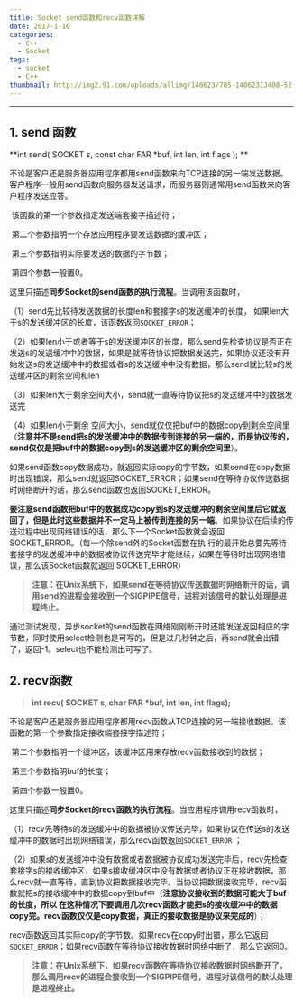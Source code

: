 ```yaml
---
title: Socket send函数和recv函数详解
date: 2017-1-10
categories: 
  - C++
  - Socket
tags: 
  - socket
  - C++
thumbnail: http://img2.91.com/uploads/allimg/140623/705-1406231J408-52.jpg
---
```




----------


## **1. send 函数**

**int send( SOCKET s, const char FAR \*buf, int len, int flags ); ** 

<!--more-->

不论是客户还是服务器应用程序都用send函数来向TCP连接的另一端发送数据。客户程序一般用send函数向服务器发送请求，而服务器则通常用send函数来向客户程序发送应答。

​    该函数的第一个参数指定发送端套接字描述符；

​    第二个参数指明一个存放应用程序要发送数据的缓冲区；

​    第三个参数指明实际要发送的数据的字节数；

​    第四个参数一般置0。 

​    这里只描述**同步Socket的send函数的执行流程**。当调用该函数时，

   （1）send先比较待发送数据的长度len和套接字s的发送缓冲的长度， 如果len大于s的发送缓冲区的长度，该函数返回`SOCKET_ERROR`；

   （2）如果len小于或者等于s的发送缓冲区的长度，那么send先检查协议是否正在发送s的发送缓冲中的数据，如果是就等待协议把数据发送完，如果协议还没有开始发送s的发送缓冲中的数据或者s的发送缓冲中没有数据，那么send就比较s的发送缓冲区的剩余空间和len

   （3）如果len大于剩余空间大小，send就一直等待协议把s的发送缓冲中的数据发送完

   （4）如果len小于剩余 空间大小，send就仅仅把buf中的数据copy到剩余空间里（**注意并不是send把s的发送缓冲中的数据传到连接的另一端的，而是协议传的，send仅仅是把buf中的数据copy到s的发送缓冲区的剩余空间里**）。

​        如果send函数copy数据成功，就返回实际copy的字节数，如果send在copy数据时出现错误，那么send就返回SOCKET_ERROR；如果send在等待协议传送数据时网络断开的话，那么send函数也返回SOCKET_ERROR。

​       **要注意send函数把buf中的数据成功copy到s的发送缓冲的剩余空间里后它就返回了，但是此时这些数据并不一定马上被传到连接的另一端**。如果协议在后续的传送过程中出现网络错误的话，那么下一个Socket函数就会返回SOCKET_ERROR。（每一个除send外的Socket函数在执 行的最开始总要先等待套接字的发送缓冲中的数据被协议传送完毕才能继续，如果在等待时出现网络错误，那么该Socket函数就返回 SOCKET_ERROR）

> **注意：在Unix系统下，如果send在等待协议传送数据时网络断开的话，调用send的进程会接收到一个SIGPIPE信号，进程对该信号的默认处理是进程终止。**

通过测试发现，异步socket的send函数在网络刚刚断开时还能发送返回相应的字节数，同时使用select检测也是可写的，但是过几秒钟之后，再send就会出错了，返回-1。select也不能检测出可写了。



## **2. recv函数**
> **int recv( SOCKET s, char FAR \*buf, int len, int flags);**

不论是客户还是服务器应用程序都用recv函数从TCP连接的另一端接收数据。该函数的第一个参数指定接收端套接字描述符；

​    第二个参数指明一个缓冲区，该缓冲区用来存放recv函数接收到的数据；

​    第三个参数指明buf的长度；

​    第四个参数一般置0。

​    这里只描述**同步Socket的recv函数的执行流程**。当应用程序调用recv函数时，

​    （1）recv先等待s的发送缓冲中的数据被协议传送完毕，如果协议在传送s的发送缓冲中的数据时出现网络错误，那么recv函数返回`SOCKET_ERROR` ；

​    （2）如果s的发送缓冲中没有数据或者数据被协议成功发送完毕后，recv先检查套接字s的接收缓冲区，如果s接收缓冲区中没有数据或者协议正在接收数据，那么recv就一直等待，直到协议把数据接收完毕。当协议把数据接收完毕，recv函数就把s的接收缓冲中的数据copy到buf中（**注意协议接收到的数据可能大于buf的长度，所以 在这种情况下要调用几次recv函数才能把s的接收缓冲中的数据copy完。recv函数仅仅是copy数据，真正的接收数据是协议来完成的**）；

​    recv函数返回其实际copy的字节数。如果recv在copy时出错，那么它返回`SOCKET_ERROR`；如果recv函数在等待协议接收数据时网络中断了，那么它返回0。

> **注意：在Unix系统下，如果recv函数在等待协议接收数据时网络断开了，那么调用recv的进程会接收到一个SIGPIPE信号，进程对该信号的默认处理是进程终止。**